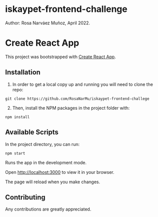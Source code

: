 # iskaypet-frontend-challenge

Author: Rosa Narváez Muñoz, April 2022.

# Create React App

This project was bootstrapped with [Create React App](https://github.com/facebook/create-react-app).

## Installation

1. In order to get a local copy up and running you will need to clone the repo:

```
git clone https://github.com/RosaNarMu/iskaypet-frontend-challege
```
2. Then, install the NPM packages in the project folder with:

```
npm install
```

## Available Scripts

In the project directory, you can run:

```
npm start
```

Runs the app in the development mode.

Open [http://localhost:3000](http://localhost:3000) to view it in your browser.

The page will reload when you make changes.

## Contributing

Any contributions are greatly appreciated.
